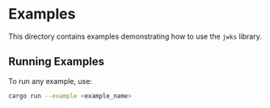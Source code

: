 # Examples

This directory contains examples demonstrating how to use the `jwks` library.

## Running Examples

To run any example, use:

```bash
cargo run --example <example_name>
```
